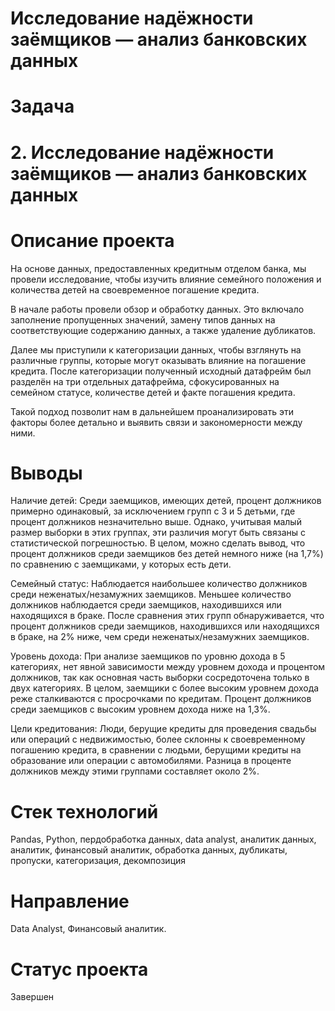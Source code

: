 # Исследование надёжности заёмщиков — анализ банковских данных

# Задача
# 2. Исследование надёжности заёмщиков — анализ банковских данных

# Описание проекта
На основе данных, предоставленных кредитным отделом банка, мы провели исследование, чтобы изучить влияние семейного положения и количества детей на своевременное погашение кредита.

В начале работы провели обзор и обработку данных. Это включало заполнение пропущенных значений, замену типов данных на соответствующие содержанию данных, а также удаление дубликатов.

Далее мы приступили к категоризации данных, чтобы взглянуть на различные группы, которые могут оказывать влияние на погашение кредита. После категоризации полученный исходный датафрейм был разделён на три отдельных датафрейма, сфокусированных на семейном статусе, количестве детей и факте погашения кредита.

Такой подход позволит нам в дальнейшем проанализировать эти факторы более детально и выявить связи и закономерности между ними.

# Выводы
Наличие детей:
Среди заемщиков, имеющих детей, процент должников примерно одинаковый, за исключением групп с 3 и 5 детьми, где процент должников незначительно выше. Однако, учитывая малый размер выборки в этих группах, эти различия могут быть связаны с статистической погрешностью. В целом, можно сделать вывод, что процент должников среди заемщиков без детей немного ниже (на 1,7%) по сравнению с заемщиками, у которых есть дети.

Семейный статус:
Наблюдается наибольшее количество должников среди неженатых/незамужних заемщиков. Меньшее количество должников наблюдается среди заемщиков, находившихся или находящихся в браке. После сравнения этих групп обнаруживается, что процент должников среди заемщиков, находившихся или находящихся в браке, на 2% ниже, чем среди неженатых/незамужних заемщиков.

Уровень дохода:
При анализе заемщиков по уровню дохода в 5 категориях, нет явной зависимости между уровнем дохода и процентом должников, так как основная часть выборки сосредоточена только в двух категориях. В целом, заемщики с более высоким уровнем дохода реже сталкиваются с просрочками по кредитам. Процент должников среди заемщиков с высоким уровнем дохода ниже на 1,3%.

Цели кредитования:
Люди, берущие кредиты для проведения свадьбы или операций с недвижимостью, более склонны к своевременному погашению кредита, в сравнении с людьми, берущими кредиты на образование или операции с автомобилями. Разница в проценте должников между этими группами составляет около 2%.

# Стек технологий
Pandas, Python, пердобработка данных, data analyst, аналитик данных, аналитик, финансовый аналитик, обработка данных, дубликаты, пропуски, категоризация, декомпозиция

# Направление
Data Analyst, Финансовый аналитик.
# Статус проекта
Завершен
